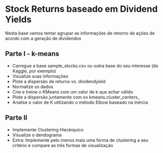 # Stock Returns baseado em Dividend Yields

Nesta base vamos tentar agrupar as informações de retorno de ações de acordo com a geração de dividendos

## Parte I - k-means
- Carregue a base sample_stocks.csv ou outra base do seu interesse (do Kaggle, por exemplo)
- Visualize suas informações
- Plote a dispersão de returns vs. dividendyield
- Normalize os dados
- Crie e treine o KMeans com um valor de k que achar válido
- Plote a dispersão juntamente com os kmeans.cluster_centers_
- Analise o valor de K utilizando o método Elbow baseado na inércia

## Parte II
- Implemente Clustering Hierárquico
- Visualize o dendograma
- Extra: Implemente pelo menos mais uma forma de clustering a seu critério e compare as três formas de visualização
